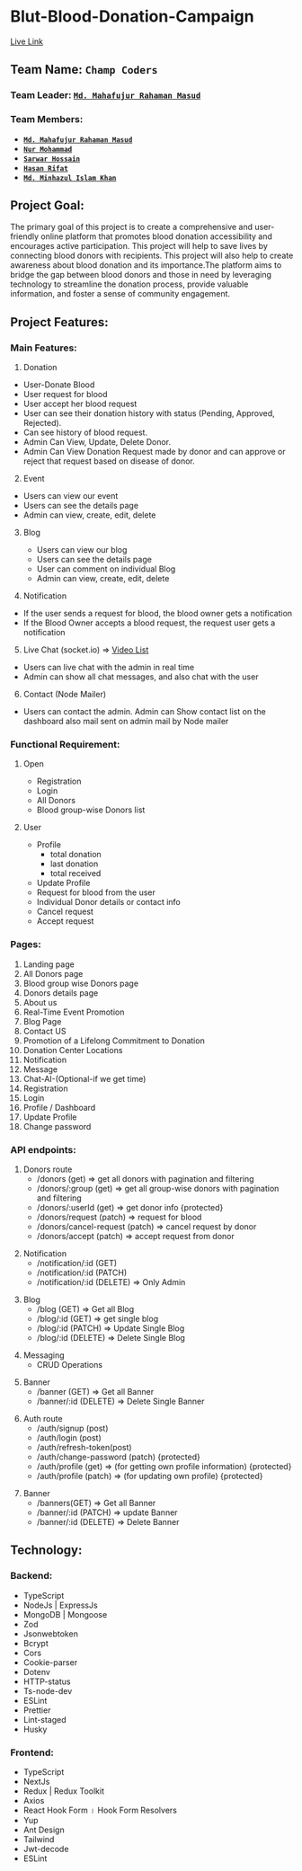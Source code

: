 # Blut-Blood-Donation-Campaign

<!-- live link -->

[Live Link](https://blut-blood-donation-compaign.vercel.app/)

<!-- Team Name -->

## Team Name: **`Champ Coders`**

<!-- Team Leader -->

### Team Leader: [**`Md. Mahafujur Rahaman Masud`**](https://github.com/masud90895)

<!-- Team Members -->

### Team Members:

- [**`Md. Mahafujur Rahaman Masud`**](https://github.com/masud90895)
- [**`Nur Mohammad`**](https://github.com/programmer-nur)
- [**`Sarwar Hossain`**](https://github.com/sarwar-asik)
- [**`Hasan Rifat`**](https://github.com/Hasan-Rifat)
- [**`Md. Minhazul Islam Khan`**](https://github.com/MDMinhazulIslamKhan)

<!-- Project Goal  -->

## Project Goal:

The primary goal of this project is to create a comprehensive and user-friendly online platform that promotes blood donation accessibility and encourages active participation. This project will help to save lives by connecting blood donors with recipients. This project will also help to create awareness about blood donation and its importance.The platform aims to bridge the gap between blood donors and those in need by leveraging technology to streamline the donation process, provide valuable information, and foster a sense of community engagement.

<!-- Project Features -->

## Project Features:

<!-- Functional Requirement -->

<!-- Main Features  -->

### Main Features:

1. Donation

- User-Donate Blood
- User request for blood
- User accept her blood request
- User can see their donation history with status (Pending, Approved, Rejected).
- Can see history of blood request.
- Admin Can View, Update, Delete Donor.
- Admin Can View Donation Request made by donor and can approve or reject that request based on disease of donor.

2. Event

- Users can view our event
- Users can see the details page
- Admin can view, create, edit, delete

3. Blog

   - Users can view our blog
   - Users can see the details page
   - User can comment on individual Blog
   - Admin can view, create, edit, delete

4. Notification

- If the user sends a request for blood, the blood owner gets a notification
- If the Blood Owner accepts a blood request, the request user gets a notification

<!-- Live Chat-socket.io => Video List -->

5. Live Chat (socket.io) => [Video List](https://www.kapwing.com/6596f6058bdc8ad34edfba67/studio/editor/sharing)

- Users can live chat with the admin in real time
- Admin can show all chat messages, and also chat with the user

6. Contact (Node Mailer)

- Users can contact the admin. Admin can Show contact list on the dashboard also mail sent on admin mail by Node mailer

### Functional Requirement:

1. Open

   - Registration
   - Login
   - All Donors
   - Blood group-wise Donors list

2. User
   - Profile
     - total donation
     - last donation
     - total received
   - Update Profile
   - Request for blood from the user
   - Individual Donor details or contact info
   - Cancel request
   - Accept request

<!-- Pages -->

### Pages:

1. Landing page
2. All Donors page
3. Blood group wise Donors page
4. Donors details page
5. About us
6. Real-Time Event Promotion
7. Blog Page
8. Contact US
9. Promotion of a Lifelong Commitment to Donation
10. Donation Center Locations
11. Notification
12. Message
13. Chat-AI-(Optional-if we get time)
14. Registration
15. Login
16. Profile / Dashboard
17. Update Profile
18. Change password

<!-- API endpoints -->

### API endpoints:

<!-- Donors route -->

1. Donors route
   - /donors (get) ⇒ get all donors with pagination and filtering
   - /donors/:group (get) ⇒ get all group-wise donors with pagination and filtering
   - /donors/:userId (get) ⇒ get donor info {protected}
   - /donors/request (patch) ⇒ request for blood
   - /donors/cancel-request (patch) ⇒ cancel request by donor
   - /donors/accept (patch) ⇒ accept request from donor

<!-- Notification -->

2. Notification
   - /notification/:id (GET)
   - /notification/:id (PATCH)
   - /notification/:id (DELETE) => Only Admin

<!-- Blog -->

3. Blog
   - /blog (GET) => Get all Blog
   - /blog/:id (GET) => get single blog
   - /blog/:id (PATCH) => Update Single Blog
   - /blog/:id (DELETE) => Delete Single Blog

<!-- Messaging -->

4. Messaging
   - CRUD Operations

<!-- Banner -->

5. Banner
   - /banner (GET) => Get all Banner
   - /banner/:id (DELETE) => Delete Single Banner

<!-- Auth route -->

6. Auth route
   - /auth/signup (post)
   - /auth/login (post)
   - /auth/refresh-token(post)
   - /auth/change-password (patch) {protected}
   - /auth/profile (get) ⇒ (for getting own profile information) {protected}
   - /auth/profile (patch) ⇒ (for updating own profile) {protected}

<!-- Banner -->

7. Banner
   - /banners(GET) => Get all Banner
   - /banner/:id (PATCH) => update Banner
   - /banner/:id (DELETE) => Delete Banner

<!-- Technology -->

## Technology:

<!-- Backend -->

### Backend:

- TypeScript
- NodeJs | ExpressJs
- MongoDB | Mongoose
- Zod
- Jsonwebtoken
- Bcrypt
- Cors
- Cookie-parser
- Dotenv
- HTTP-status
- Ts-node-dev
- ESLint
- Prettier
- Lint-staged
- Husky

<!-- Frontend -->

### Frontend:

- TypeScript
- NextJs
- Redux | Redux Toolkit
- Axios
- React Hook Form । Hook Form Resolvers
- Yup
- Ant Design
- Tailwind
- Jwt-decode
- ESLint
